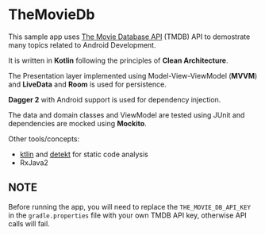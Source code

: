 # TheMovieDb
This sample app uses [The Movie Database API](https://www.themoviedb.org/documentation/api) (TMDB) API to demostrate many topics related to Android Development.

It is written in **Kotlin** following the principles of **Clean Architecture**. 

The Presentation layer implemented using Model-View-ViewModel (**MVVM**) and **LiveData** and **Room** is used for persistence.

**Dagger 2** with Android support is used for dependency injection.

The data and domain classes and ViewModel are tested using JUnit and dependencies are mocked using **Mockito**.

Other tools/concepts:
- [ktlin](https://github.com/shyiko/ktlint) and [detekt](https://github.com/arturbosch/detekt) for static code analysis
- RxJava2


## NOTE

Before running the app, you will need to replace the `THE_MOVIE_DB_API_KEY` in the `gradle.properties` file with your own TMDB API key, otherwise API calls will fail.
